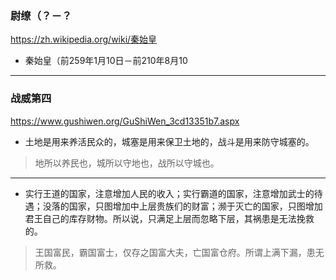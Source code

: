 ### 尉缭（？－？
https://zh.wikipedia.org/wiki/秦始皇
- 秦始皇（前259年1月10日－前210年8月10
---
### 战威第四
https://www.gushiwen.org/GuShiWen_3cd13351b7.aspx
- 土地是用来养活民众的，城塞是用来保卫土地的，战斗是用来防守城塞的。
>地所以养民也，城所以守地也，战所以守城也。
---
- 实行王道的国家，注意增加人民的收入；实行霸道的国家，注意增加武士的待遇；没落的国家，只图增加中上层贵族们的财富；濒于灭亡的国家，只图增加君王自己的库存财物。所以说，只满足上层而忽略下层，其祸患是无法挽救的。
>王国富民，霸国富士，仅存之国富大夫，亡国富仓府。所谓上满下漏，患无所救。
